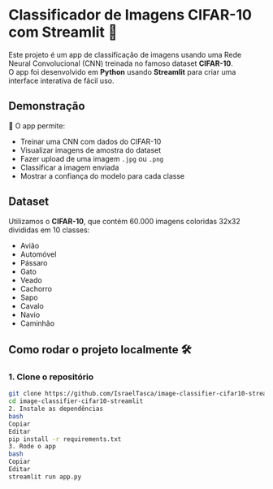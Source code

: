 
# Classificador de Imagens CIFAR-10 com Streamlit 🚀

Este projeto é um app de classificação de imagens usando uma Rede Neural Convolucional (CNN) treinada no famoso dataset **CIFAR-10**.  
O app foi desenvolvido em **Python** usando **Streamlit** para criar uma interface interativa de fácil uso.

## Demonstração

📸 O app permite:

- Treinar uma CNN com dados do CIFAR-10
- Visualizar imagens de amostra do dataset
- Fazer upload de uma imagem `.jpg` ou `.png`
- Classificar a imagem enviada
- Mostrar a confiança do modelo para cada classe

## Dataset

Utilizamos o **CIFAR-10**, que contém 60.000 imagens coloridas 32x32 divididas em 10 classes:

- Avião
- Automóvel
- Pássaro
- Gato
- Veado
- Cachorro
- Sapo
- Cavalo
- Navio
- Caminhão

## Como rodar o projeto localmente 🛠️

### 1. Clone o repositório

```bash
git clone https://github.com/IsraelTasca/image-classifier-cifar10-streamlit.git
cd image-classifier-cifar10-streamlit
2. Instale as dependências
bash
Copiar
Editar
pip install -r requirements.txt
3. Rode o app
bash
Copiar
Editar
streamlit run app.py
